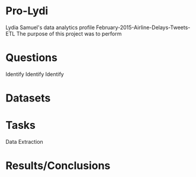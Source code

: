 # Pro-Lydi
Lydia Samuel's data analytics profile
February-2015-Airline-Delays-Tweets-ETL
The purpose of this project was to perform 

# Questions
Identify 
Identify 
Identify 

#  Datasets


#  Tasks
Data Extraction

#  Results/Conclusions
